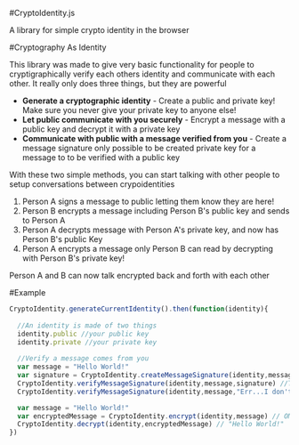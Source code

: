 #CryptoIdentity.js

A library for simple crypto identity in the browser

#Cryptography As Identity

This library was made to give very basic functionality for people to cryptigraphically verify each others identity and communicate with each other. It really only does three things, but they are powerful

* **Generate a cryptographic identity** - Create a public and private key! Make sure you never give your private key to anyone else!
* **Let public communicate with you securely** - Encrypt a message with a public key and decrypt it with a private key
* **Communicate with public with a message verified from you** - Create a message signature only possible to be created private key for a message to to be verified with a public key

With these two simple methods, you can start talking with other people to setup conversations between crypoidentities

1. Person A signs a message to public letting them know they are here!
2. Person B encrypts a message including Person B's public key and sends to Person A
3. Person A decrypts message with Person A's private key, and now has Person B's public Key
4. Person A encrypts a message only Person B can read by decrypting with Person B's private key!

Person A and B can now talk encrypted back and forth with each other

#Example

```javascript
CryptoIdentity.generateCurrentIdentity().then(function(identity){
  
  //An identity is made of two things
  identity.public //your public key
  identity.private //your private key
  
  //Verify a message comes from you
  var message = "Hello World!"
  var signature = CryptoIdentity.createMessageSignature(identity,message)
  CryptoIdentity.verifyMessageSignature(identity,message,signature) //True!
  CryptoIdentity.verifyMessageSignature(identity,message,"Err...I don't have the signature") //False!

  var message = "Hello World!"
  var encryptedMessage = CryptoIdentity.encrypt(identity,message) // OMG SECRET!
  CryptoIdentity.decrypt(identity,encryptedMessage) // "Hello World!"
})
```
